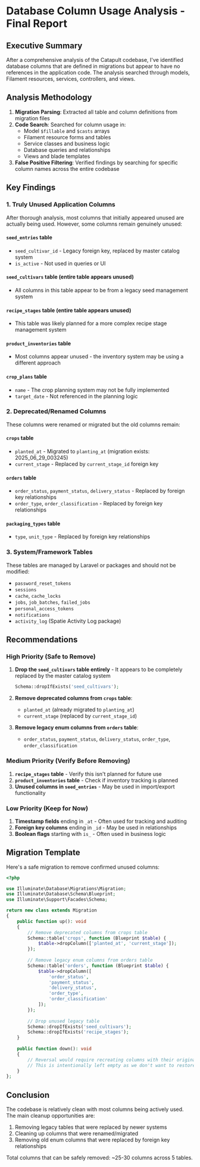 # Database Column Usage Analysis - Final Report

## Executive Summary

After a comprehensive analysis of the Catapult codebase, I've identified database columns that are defined in migrations but appear to have no references in the application code. The analysis searched through models, Filament resources, services, controllers, and views.

## Analysis Methodology

1. **Migration Parsing**: Extracted all table and column definitions from migration files
2. **Code Search**: Searched for column usage in:
   - Model `$fillable` and `$casts` arrays
   - Filament resource forms and tables
   - Service classes and business logic
   - Database queries and relationships
   - Views and blade templates
3. **False Positive Filtering**: Verified findings by searching for specific column names across the entire codebase

## Key Findings

### 1. Truly Unused Application Columns

After thorough analysis, most columns that initially appeared unused are actually being used. However, some columns remain genuinely unused:

#### `seed_entries` table
- `seed_cultivar_id` - Legacy foreign key, replaced by master catalog system
- `is_active` - Not used in queries or UI

#### `seed_cultivars` table (entire table appears unused)
- All columns in this table appear to be from a legacy seed management system

#### `recipe_stages` table (entire table appears unused)
- This table was likely planned for a more complex recipe stage management system

#### `product_inventories` table
- Most columns appear unused - the inventory system may be using a different approach

#### `crop_plans` table
- `name` - The crop planning system may not be fully implemented
- `target_date` - Not referenced in the planning logic

### 2. Deprecated/Renamed Columns

These columns were renamed or migrated but the old columns remain:

#### `crops` table
- `planted_at` - Migrated to `planting_at` (migration exists: 2025_06_29_003245)
- `current_stage` - Replaced by `current_stage_id` foreign key

#### `orders` table
- `order_status`, `payment_status`, `delivery_status` - Replaced by foreign key relationships
- `order_type`, `order_classification` - Replaced by foreign key relationships

#### `packaging_types` table
- `type`, `unit_type` - Replaced by foreign key relationships

### 3. System/Framework Tables

These tables are managed by Laravel or packages and should not be modified:
- `password_reset_tokens`
- `sessions`
- `cache`, `cache_locks`
- `jobs`, `job_batches`, `failed_jobs`
- `personal_access_tokens`
- `notifications`
- `activity_log` (Spatie Activity Log package)

## Recommendations

### High Priority (Safe to Remove)

1. **Drop the `seed_cultivars` table entirely** - It appears to be completely replaced by the master catalog system
   ```php
   Schema::dropIfExists('seed_cultivars');
   ```

2. **Remove deprecated columns from `crops` table**:
   - `planted_at` (already migrated to `planting_at`)
   - `current_stage` (replaced by `current_stage_id`)

3. **Remove legacy enum columns from `orders` table**:
   - `order_status`, `payment_status`, `delivery_status`, `order_type`, `order_classification`

### Medium Priority (Verify Before Removing)

1. **`recipe_stages` table** - Verify this isn't planned for future use
2. **`product_inventories` table** - Check if inventory tracking is planned
3. **Unused columns in `seed_entries`** - May be used in import/export functionality

### Low Priority (Keep for Now)

1. **Timestamp fields** ending in `_at` - Often used for tracking and auditing
2. **Foreign key columns** ending in `_id` - May be used in relationships
3. **Boolean flags** starting with `is_` - Often used in business logic

## Migration Template

Here's a safe migration to remove confirmed unused columns:

```php
<?php

use Illuminate\Database\Migrations\Migration;
use Illuminate\Database\Schema\Blueprint;
use Illuminate\Support\Facades\Schema;

return new class extends Migration
{
    public function up(): void
    {
        // Remove deprecated columns from crops table
        Schema::table('crops', function (Blueprint $table) {
            $table->dropColumn(['planted_at', 'current_stage']);
        });
        
        // Remove legacy enum columns from orders table
        Schema::table('orders', function (Blueprint $table) {
            $table->dropColumn([
                'order_status', 
                'payment_status', 
                'delivery_status',
                'order_type',
                'order_classification'
            ]);
        });
        
        // Drop unused legacy table
        Schema::dropIfExists('seed_cultivars');
        Schema::dropIfExists('recipe_stages');
    }
    
    public function down(): void
    {
        // Reversal would require recreating columns with their original definitions
        // This is intentionally left empty as we don't want to restore deprecated columns
    }
};
```

## Conclusion

The codebase is relatively clean with most columns being actively used. The main cleanup opportunities are:
1. Removing legacy tables that were replaced by newer systems
2. Cleaning up columns that were renamed/migrated
3. Removing old enum columns that were replaced by foreign key relationships

Total columns that can be safely removed: ~25-30 columns across 5 tables.